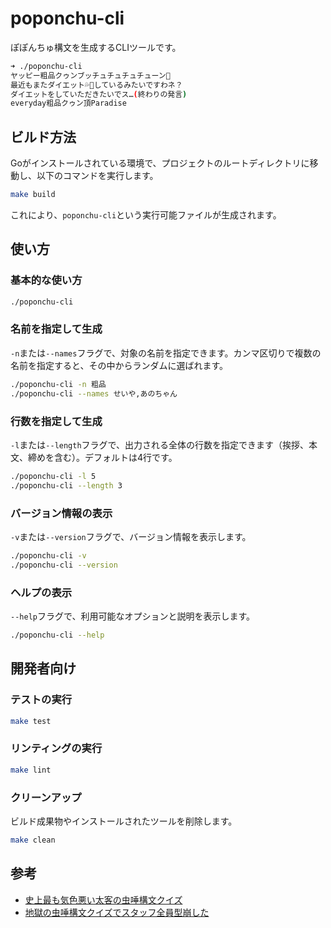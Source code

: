 # poponchu-cli

ぽぽんちゅ構文を生成するCLIツールです。

```bash
➜ ./poponchu-cli
ヤッピー粗品クゥンブッチュチュチュチューン💋
最近もまたダイエット💦🚫しているみたいですわネ？
ダイエットをしていただきたいでス…(終わりの発言)
everyday粗品クゥン頂Paradise
```

## ビルド方法

Goがインストールされている環境で、プロジェクトのルートディレクトリに移動し、以下のコマンドを実行します。

```bash
make build
```

これにより、`poponchu-cli`という実行可能ファイルが生成されます。

## 使い方

### 基本的な使い方

```bash
./poponchu-cli
```

### 名前を指定して生成

`-n`または`--names`フラグで、対象の名前を指定できます。カンマ区切りで複数の名前を指定すると、その中からランダムに選ばれます。

```bash
./poponchu-cli -n 粗品
./poponchu-cli --names せいや,あのちゃん
```

### 行数を指定して生成

`-l`または`--length`フラグで、出力される全体の行数を指定できます（挨拶、本文、締めを含む）。デフォルトは4行です。

```bash
./poponchu-cli -l 5
./poponchu-cli --length 3
```

### バージョン情報の表示

`-v`または`--version`フラグで、バージョン情報を表示します。

```bash
./poponchu-cli -v
./poponchu-cli --version
```

### ヘルプの表示

`--help`フラグで、利用可能なオプションと説明を表示します。

```bash
./poponchu-cli --help
```

## 開発者向け

### テストの実行

```bash
make test
```

### リンティングの実行

```bash
make lint
```

### クリーンアップ

ビルド成果物やインストールされたツールを削除します。

```bash
make clean
```

## 参考

- [史上最も気色悪い太客の虫唾構文クイズ](https://www.youtube.com/watch?v=bxzfKNNc-6M&t=19s)
- [地獄の虫唾構文クイズでスタッフ全員型崩した](https://www.youtube.com/watch?v=wD283EARChk&t=387s)
